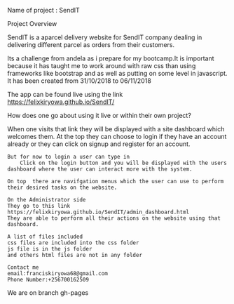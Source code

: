 Name of project  : SendIT


Project Overview

   SendIT is a aparcel delivery website for SendIT company dealing in delivering different parcel as orders from their customers.
   
   Its a challenge from andela as i prepare for my bootcamp.It is important because it has taught me to work around with raw css than using frameworks like bootstrap and as well as putting on some level in javascript.
   It has been created from 31/10/2018 to 06/11/2018

   The app can be found live using the link https://felixkiryowa.github.io/SendIT/

   How does one go about using it live or within their own project?

   When one visits that link they will be displayed with a site dashboard which welcomes them.
    At the top they can choose to login if they have an account already or they can click on signup and register for an account.

    But for now to login a user can type in 
        Click on the login button and you will be displayed with the users dashboard where the user can interact more with the system.

    On top  there are navifgation menus which the user can use to perform their desired tasks on the website.

    On the Administrator side 
    They go to this link  https://felixkiryowa.github.io/SendIT/admin_dashboard.html
    They are able to perform all their actions on the website using that dashboard.

    A list of files included
    css files are included into the css folder
    js file is in the js folder
    and others html files are not in any folder

    Contact me 
    email:franciskiryowa68@gmail.com
    Phone Number:+256700162509


 We are on branch gh-pages